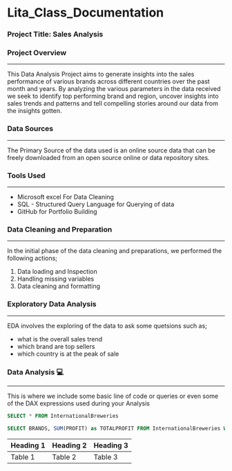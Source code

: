 # Lita_Class_Documentation 

### Project Title: Sales Analysis 

### Project Overview
---
This Data Analysis Project aims to generate insights into the sales performance of various brands across different countries over the past month and years. By analyzing the various parameters in the data received we seek to identify top performing brand and region, uncover insights into sales trends and patterns and tell compelling stories around our data from the insights gotten. 
### Data Sources
---
The Primary Source of the data used is an online source data that can be freely downloaded from an open source online or data repository sites.
### Tools Used
---
- Microsoft excel For Data Cleaning
- SQL - Structured Query Language for Querying of data
- GitHub for Portfolio Building

### Data Cleaning and Preparation 
---
In the initial phase of the data cleaning and preparations, we performed the following actions;
1. Data loading and Inspection
2. Handling missing variables
3. Data cleaning and formatting

### Exploratory Data Analysis 
---
EDA involves the exploring of the data to ask some quetsions such as;
- what is the overall sales trend
- which brand are top sellers
- which country is at the peak of sale

### Data Analysis 💻
---
This is where we include some basic line of code or queries or even some of the DAX expressions used during your Analysis

```SQL
SELECT * FROM InternationalBreweries
```
```SQL
SELECT BRANDS, SUM(PROFIT) as TOTALPROFIT FROM InternationalBreweries WHERE COUNTRIES = 'NIGERIA' GROUP BY BRANDS ORDER BY 2 DESC
```

|Heading 1|Heading 2|Heading 3|
|---------|---------|---------|
|Table 1|Table 2|Table 3|

